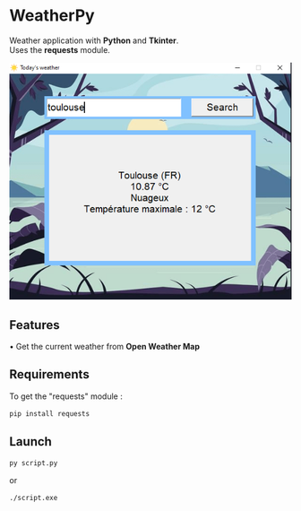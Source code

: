 # WeatherPy

Weather application with **Python** and **Tkinter**.  
Uses the **requests** module.  

![Alt text](git-img/demo.PNG?raw=true "Weather app demo")  

## Features

• Get the current weather from **Open Weather Map**  

## Requirements

To get the "requests" module :  

```sh
pip install requests
```

## Launch

```sh
py script.py
```

or  

```sh
./script.exe
```